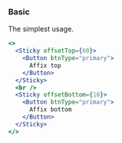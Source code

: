 <demo>

### Basic

The simplest usage.

```jsx live
<>
  <Sticky offsetTop={60}>
    <Button btnType="primary">
      Affix top
    </Button>
  </Sticky>
  <br />
  <Sticky offsetBottom={10}>
    <Button btnType="primary">
      Affix bottom
    </Button>
  </Sticky>
</>
```

</demo>
